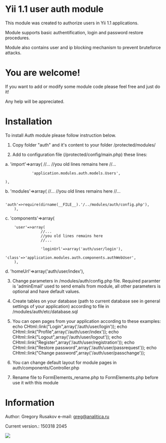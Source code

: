 Yii 1.1 user auth module
=============
This module was created to authorize users in Yii 1.1 applications. 

Module supports basic authentification, login and password restore procedures.

Module also contains user and ip blocking mechanism to prevent bruteforce attacks.

You are welcome!
=============
If you want to add or modify some module code please feel free and just do it! 

Any help will be appreciated.

Installation
=============

To install Auth module please follow instruction below.

1. Copy folder "auth" and it's content to your folder /protected/modules/

2. Add to configuration file (/protected/config/main.php) these lines:

a.
	'import'=>array(
                //...
                //you old lines remains here
                //...

                'application.modules.auth.models.Users',

   	),

b.  	'modules'=>array(
                //...
                //you old lines remains here
                //...

                'auth'=>require(dirname(__FILE__).'/../modules/auth/config.php'),
        ),

c.  	'components'=>array(

		'user'=>array(
                    //...
                    //you old lines remains here
                    //...

                    'loginUrl'=>array('auth/user/login'),
                    'class'=>'application.modules.auth.components.authWebUser',
		),

d.      'homeUrl'=>array('auth/user/index'),

3.  Change parameters in /modules/auth/config.php file. Required paramter is 'adminEmail' used to send emails
    from module, all other parameters is optional and have default values.

4.  Create tables on your database (path to current database see in general settings of your application) according to file in /modules/auth/etc/database.sql

5.  You can open pages from your application according to these examples:
        echo CHtml::link("Login",array('/auth/user/login'));
        echo CHtml::link("Profile",array('/auth/user/index'));
        echo CHtml::link("Logout",array('/auth/user/logout'));
        echo CHtml::link("Register",array('/auth/user/registration'));
        echo CHtml::link("Restore password",array('/auth/user/passrequest'));
        echo CHtml::link("Change password",array('/auth/user/passchange'));

6.  You can change default layout for module pages in auth/components/Controller.php

7.  Rename file to FormElements_rename.php to FormElements.php before use it with this module

Information
=============
Author: Gregory Rusakov
e-mail: greg@analitica.ru

Current version.: 150318 2045

<img src="https://ga-beacon.appspot.com/UA-60499668-1/GregoryRusakov/yii1.1-user-auth-module" />
